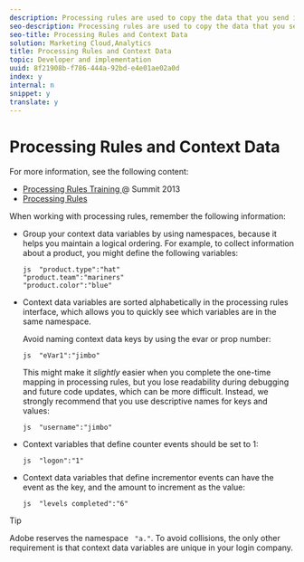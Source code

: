 ```yaml
---
description: Processing rules are used to copy the data that you send in context data variables to evars, props, and other variables for reporting.
seo-description: Processing rules are used to copy the data that you send in context data variables to evars, props, and other variables for reporting.
seo-title: Processing Rules and Context Data
solution: Marketing Cloud,Analytics
title: Processing Rules and Context Data
topic: Developer and implementation
uuid: 8f21908b-f786-444a-92bd-e4e01ae02a0d
index: y
internal: n
snippet: y
translate: y
---
```


# Processing Rules and Context Data

For more information, see the following content: 


* [ Processing Rules Training ](http://tv.adobe.com/embed/1181/16506/) @ Summit 2013
* [ Processing Rules ](https://marketing.adobe.com/resources/help/en_US/reference/?f=processing_rules)


When working with processing rules, remember the following information: 


* Group your context data variables by using namespaces, because it helps you maintain a logical ordering. For example, to collect information about a product, you might define the following variables: 
  ```
  js  "product.type":"hat" 
  "product.team":"mariners" 
  "product.color":"blue"
  ```


* Context data variables are sorted alphabetically in the processing rules interface, which allows you to quickly see which variables are in the same namespace. 

  Avoid naming context data keys by using the evar or prop number: 

  ```
  js  "eVar1":"jimbo"
  ```
  This might make it *slightly* easier when you complete the one-time mapping in processing rules, but you lose readability during debugging and future code updates, which can be more difficult. Instead, we strongly recommend that you use descriptive names for keys and values: 

  ```
  js  "username":"jimbo"
  ```

* Context variables that define counter events should be set to 1: 

  ```
  js  "logon":"1"
  ```

* Context data variables that define incrementor events can have the event as the key, and the amount to increment as the value: 

  ```
  js  "levels completed":"6"
  ```



>[!TIP]
>
>Adobe reserves the namespace ` "a."`. To avoid collisions, the only other requirement is that context data variables are unique in your login company. 

